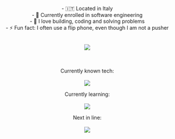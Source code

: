 <p align="center"> - 🇮🇹 Located in Italy <br/>
- 🌱 Currently enrolled in software engineering<br/>
- 💙 I love building, coding and solving problems<br/>
- ⚡ Fun fact: I often use a flip phone, even though I am not a pusher<br/></p>

<br/>

<div align="center"><img align="center" src="https://github-readme-stats.vercel.app/api/top-langs/?username=Zi0LEO&layout=compact&theme=gruvbox"/></div>

<br/>
<br/>

<p align="center">
  Currently known tech:<br/><br/>
  <img href="https://skillicons.dev" src="https://skillicons.dev/icons?i=linux,neovim,obsidian,js,react,html,css,java,python,git,github"/>
</p>

<p align="center">
  Currently learning:<br/><br/>  
  <img href="https://skillicons.dev" src="https://skillicons.dev/icons?i=androidstudio,kotlin,c,mysql,latex,bash"/>
</p>

<p align="center">
  Next in line:<br/><br/>
  <img href="https://skillicons.dev" src="https://skillicons.dev/icons?i=docker,nodejs,aws,spring,raspberrypi,mongodb"/>
</p>
<!---
Zi0LEO/Zi0LEO is a ✨ special ✨ repository because its `README.md` (this file) appears on your GitHub profile.
You can click the Preview link to take a look at your changes.
--->
